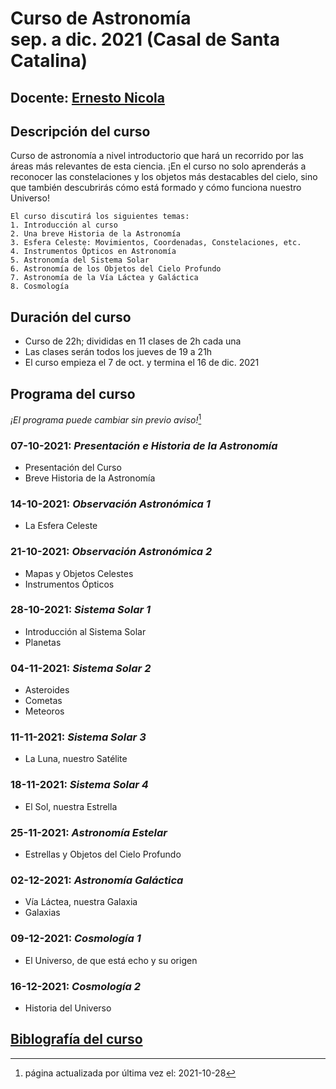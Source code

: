 # Curso de Astronomía<br /> sep. a dic. 2021 (Casal de Santa Catalina)

## Docente: [Ernesto Nicola](bio.md)

## Descripción del curso
Curso de astronomía a nivel introductorio que hará un recorrido por las áreas más relevantes de esta ciencia. ¡En el curso no solo aprenderás a reconocer las constelaciones y los objetos más destacables del cielo, sino que también descubrirás cómo está formado y cómo funciona nuestro Universo! 
```
El curso discutirá los siguientes temas:
1. Introducción al curso
2. Una breve Historia de la Astronomía
3. Esfera Celeste: Movimientos, Coordenadas, Constelaciones, etc.
4. Instrumentos Ópticos en Astronomía
5. Astronomía del Sistema Solar
6. Astronomía de los Objetos del Cielo Profundo
7. Astronomía de la Vía Láctea y Galáctica
8. Cosmología
```
## Duración del curso
* Curso de 22h; divididas en 11 clases de 2h cada una
* Las clases serán todos los jueves de 19 a 21h
* El curso empieza el 7 de oct. y termina el 16 de dic. 2021

## Programa del curso 
_¡El programa puede cambiar sin previo aviso!_[^1]

### 07-10-2021: _Presentación e Historia de la Astronomía_
* Presentación del Curso
* Breve Historia de la Astronomía

### 14-10-2021: _Observación Astronómica 1_
* La Esfera Celeste

### 21-10-2021: _Observación Astronómica 2_
* Mapas y Objetos Celestes
* Instrumentos Ópticos

### 28-10-2021: _Sistema Solar 1_
* Introducción al Sistema Solar
* Planetas

### 04-11-2021: _Sistema Solar 2_
* Asteroides 
* Cometas
* Meteoros

### 11-11-2021: _Sistema Solar 3_
* La Luna, nuestro Satélite

### 18-11-2021: _Sistema Solar 4_
* El Sol, nuestra Estrella

### 25-11-2021: _Astronomía Estelar_
* Estrellas y Objetos del Cielo Profundo

### 02-12-2021: _Astronomía Galáctica_
* Vía Láctea, nuestra Galaxia
* Galaxias

### 09-12-2021: _Cosmología 1_
* El Universo, de que está echo y su origen

### 16-12-2021: _Cosmología 2_
* Historia del Universo

## [Biblografía del curso](bibliografía.md)

[^1]: página actualizada por última vez el: 2021-10-28
